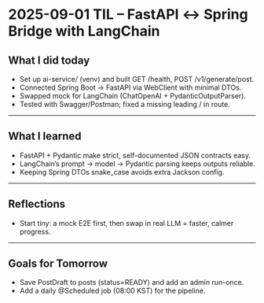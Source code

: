# 2025-09-01 TIL – FastAPI ↔ Spring Bridge with LangChain

## What I did today

- Set up ai-service/ (venv) and built GET /health, POST /v1/generate/post.
- Connected Spring Boot → FastAPI via WebClient with minimal DTOs.
- Swapped mock for LangChain (ChatOpenAI + PydanticOutputParser).
- Tested with Swagger/Postman; fixed a missing leading / in route.

---

## What I learned

- FastAPI + Pydantic make strict, self-documented JSON contracts easy.
- LangChain’s prompt → model → Pydantic parsing keeps outputs reliable.
- Keeping Spring DTOs snake_case avoids extra Jackson config.

---

## Reflections

- Start tiny: a mock E2E first, then swap in real LLM = faster, calmer progress.

---

## Goals for Tomorrow

- Save PostDraft to posts (status=READY) and add an admin run-once.
- Add a daily @Scheduled job (08:00 KST) for the pipeline.
